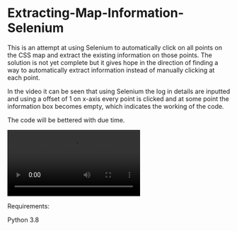 # Extracting-Map-Information-Selenium

This is an attempt at using Selenium to automatically click on all points on the CSS map and extract the existing information on those points. The solution is not yet complete but it gives hope in the direction of finding a way to automatically extract information instead of manually clicking at each point. 

In the video it can be seen that using Selenium the log in details are inputted and using a offset of 1 on x-axis every point is clicked and at some point the information box becomes empty, which indicates the working of the code. 

The code will be bettered with due time. 

<video src="simplescreenrecorder-2023-06-21_15.54.59%20(online-video-cutter.com).mp4" controls title="Extract Map Information"></video>

Requirements:

Python 3.8
